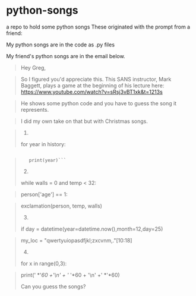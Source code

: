 # python-songs
a repo to hold some python songs
These originated with the prompt from a friend:

My python songs are in the code as .py files

My friend's python songs are in the email below.

>Hey Greg,

>So I figured you'd appreciate this.  This SANS instructor, Mark Baggett, plays a game at the beginning of his lecture here: https://www.youtube.com/watch?v=sRsj3vBT1xk&t=1213s

>He shows some python code and you have to guess the song it represents.

>I did my own take on that but with Christmas songs.  

>1) 
>for year in history:

>   ``` if santa not in year:

>        print(year)```
>
>2) 
>while walls = 0 and temp < 32:

>    person['age'] == 1:

>    exclamation(person, temp, walls)
>
>3) 
>if day = datetime(year=datetime.now(),month=12,day=25)

>    my_loc = "qwertyuiopasdfjkl;zxcvnm,."[10:18] 
>
>4) 
>for x in range(0,3):

>    print(' *'*60 +'\n' + '* '*60 + '\n' +' *'*60)
>
>Can you guess the songs?
